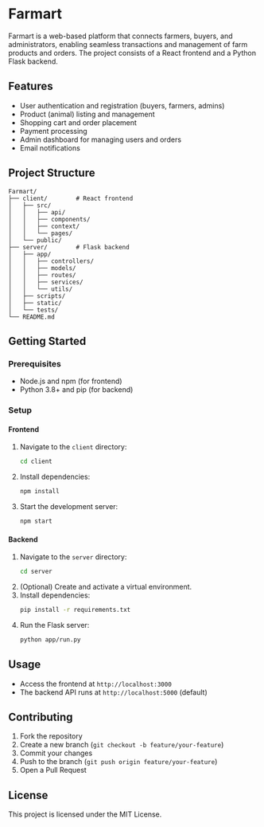 # Farmart

Farmart is a web-based platform that connects farmers, buyers, and administrators, enabling seamless transactions and management of farm products and orders. The project consists of a React frontend and a Python Flask backend.

## Features

- User authentication and registration (buyers, farmers, admins)
- Product (animal) listing and management
- Shopping cart and order placement
- Payment processing
- Admin dashboard for managing users and orders
- Email notifications

## Project Structure

```
Farmart/
├── client/        # React frontend
│   ├── src/
│   │   ├── api/
│   │   ├── components/
│   │   ├── context/
│   │   └── pages/
│   └── public/
├── server/        # Flask backend
│   ├── app/
│   │   ├── controllers/
│   │   ├── models/
│   │   ├── routes/
│   │   ├── services/
│   │   └── utils/
│   ├── scripts/
│   ├── static/
│   └── tests/
└── README.md
```

## Getting Started

### Prerequisites

- Node.js and npm (for frontend)
- Python 3.8+ and pip (for backend)

### Setup

#### Frontend

1. Navigate to the `client` directory:
   ```bash
   cd client
   ```
2. Install dependencies:
   ```bash
   npm install
   ```
3. Start the development server:
   ```bash
   npm start
   ```

#### Backend

1. Navigate to the `server` directory:
   ```bash
   cd server
   ```
2. (Optional) Create and activate a virtual environment.
3. Install dependencies:
   ```bash
   pip install -r requirements.txt
   ```
4. Run the Flask server:
   ```bash
   python app/run.py
   ```

## Usage

- Access the frontend at `http://localhost:3000`
- The backend API runs at `http://localhost:5000` (default)

## Contributing

1. Fork the repository
2. Create a new branch (`git checkout -b feature/your-feature`)
3. Commit your changes
4. Push to the branch (`git push origin feature/your-feature`)
5. Open a Pull Request

## License

This project is licensed under the MIT License.
